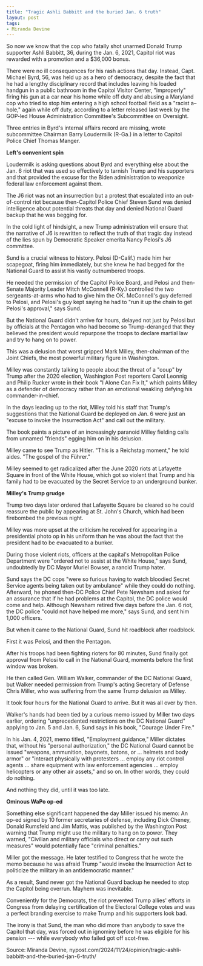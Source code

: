 ```yaml
---
title: "Tragic Ashli Babbitt and the buried Jan. 6 truth"
layout: post
tags:
- Miranda Devine
---
```


So now we know that the cop who fatally shot unarmed Donald Trump supporter Ashli Babbitt, 36, during the Jan. 6, 2021, Capitol riot was rewarded with a promotion and a $36,000 bonus. 

There were no ill consequences for his rash actions that day. Instead, Capt. Michael Byrd, 56, was held up as a hero of democracy, despite the fact that he had a lengthy disciplinary record that includes leaving his loaded handgun in a public bathroom in the Capitol Visitor Center, "improperly" firing his gun at a car near his home while off duty and abusing a Maryland cop who tried to stop him entering a high school football field as a "racist a–hole," again while off duty, according to a letter released last week by the GOP-led House Administration Committee's Subcommittee on Oversight.

Three entries in Byrd's internal affairs record are missing, wrote subcommittee Chairman Barry Loudermilk (R-Ga.) in a letter to Capitol Police Chief Thomas Manger. 

**Left's convenient spin** 

Loudermilk is asking questions about Byrd and everything else about the Jan. 6 riot that was used so effectively to tarnish Trump and his supporters and that provided the excuse for the Biden administration to weaponize federal law enforcement against them.

The J6 riot was not an insurrection but a protest that escalated into an out-of-control riot because then-Capitol Police Chief Steven Sund was denied intelligence about potential threats that day and denied National Guard backup that he was begging for.

In the cold light of hindsight, a new Trump administration will ensure that the narrative of J6 is rewritten to reflect the truth of that tragic day instead of the lies spun by Democratic Speaker emerita Nancy Pelosi's J6 committee.

Sund is a crucial witness to history. Pelosi (D-Calif.) made him her scapegoat, firing him immediately, but she knew he had begged for the National Guard to assist his vastly outnumbered troops. 

He needed the permission of the Capitol Police Board, and Pelosi and then-Senate Majority Leader Mitch McConnell (R-Ky.) controlled the two sergeants-at-arms who had to give him the OK. McConnell's guy deferred to Pelosi, and Pelosi's guy kept saying he had to "run it up the chain to get Pelosi's approval," says Sund.

But the National Guard didn't arrive for hours, delayed not just by Pelosi but by officials at the Pentagon who had become so Trump-deranged that they believed the president would repurpose the troops to declare martial law and try to hang on to power. 

This was a delusion that worst gripped Mark Milley, then-chairman of the Joint Chiefs, the most powerful military figure in Washington. 

Milley was constantly talking to people about the threat of a "coup" by Trump after the 2020 election, Washington Post reporters Carol Leonnig and Philip Rucker wrote in their book "I Alone Can Fix It," which paints Milley as a defender of democracy rather than an emotional weakling defying his commander-in-chief.

In the days leading up to the riot, Milley told his staff that Trump's suggestions that the National Guard be deployed on Jan. 6 were just an "excuse to invoke the Insurrection Act" and call out the military. 

The book paints a picture of an increasingly paranoid Milley fielding calls from unnamed "friends" egging him on in his delusion. 

Milley came to see Trump as Hitler. "This is a Reichstag moment," he told aides. "The gospel of the Führer." 

Milley seemed to get radicalized after the June 2020 riots at Lafayette Square in front of the White House, which got so violent that Trump and his family had to be evacuated by the Secret Service to an underground bunker. 

**Milley's Trump grudge**

Trump two days later ordered that Lafayette Square be cleared so he could reassure the public by appearing at St. John's Church, which had been firebombed the previous night.

Milley was more upset at the criticism he received for appearing in a presidential photo op in his uniform than he was about the fact that the president had to be evacuated to a bunker.

During those violent riots, officers at the capital's Metropolitan Police Department were "ordered not to assist at the White House," says Sund, undoubtedly by DC Mayor Muriel Bowser, a rancid Trump hater.

Sund says the DC cops "were so furious having to watch bloodied Secret Service agents being taken out by ambulance" while they could do nothing. Afterward, he phoned then-DC Police Chief Pete Newsham and asked for an assurance that if he had problems at the Capitol, the DC police would come and help. Although Newsham retired five days before the Jan. 6 riot, the DC police "could not have helped me more," says Sund, and sent him 1,000 officers.

But when it came to the National Guard, Sund hit roadblock after roadblock.

First it was Pelosi, and then the Pentagon.

After his troops had been fighting rioters for 80 minutes, Sund finally got approval from Pelosi to call in the National Guard, moments before the first window was broken.

He then called Gen. William Walker, commander of the DC National Guard, but Walker needed permission from Trump's acting Secretary of Defense Chris Miller, who was suffering from the same Trump delusion as Milley.

It took four hours for the National Guard to arrive. But it was all over by then.

Walker's hands had been tied by a curious memo issued by Miller two days earlier, ordering "unprecedented restrictions on the DC National Guard" applying to Jan. 5 and Jan. 6, Sund says in his book, "Courage Under Fire." 

In his Jan. 4, 2021, memo titled, "Employment guidance," Miller dictates that, without his "personal authorization," the DC National Guard cannot be issued "weapons, ammunition, bayonets, batons, or ... helmets and body armor" or "interact physically with protesters ... employ any riot control agents ... share equipment with law enforcement agencies ... employ helicopters or any other air assets," and so on. In other words, they could do nothing.

And nothing they did, until it was too late.

**Ominous WaPo op-ed**

Something else significant happened the day Miller issued his memo: An op-ed signed by 10 former secretaries of defense, including Dick Cheney, Donald Rumsfeld and Jim Mattis, was published by the Washington Post warning that Trump might use the military to hang on to power. They warned, "Civilian and military officials who direct or carry out such measures" would potentially face "criminal penalties." 

Miller got the message. He later testified to Congress that he wrote the memo because he was afraid Trump "would invoke the Insurrection Act to politicize the military in an antidemocratic manner."

As a result, Sund never got the National Guard backup he needed to stop the Capitol being overrun. Mayhem was inevitable. 

Conveniently for the Democrats, the riot prevented Trump allies' efforts in Congress from delaying certification of the Electoral College votes and was a perfect branding exercise to make Trump and his supporters look bad. 

The irony is that Sund, the man who did more than anybody to save the Capitol that day, was forced out in ignominy before he was eligible for his pension --- while everybody who failed got off scot-free.

Source: Miranda Devine, nypost.com/2024/11/24/opinion/tragic-ashli-babbitt-and-the-buried-jan-6-truth/
